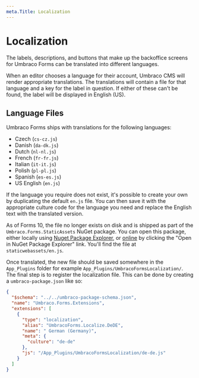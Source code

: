 ```yaml
---
meta.Title: Localization
---
```


# Localization

The labels, descriptions, and buttons that make up the backoffice screens for Umbraco Forms can be translated into different languages.

When an editor chooses a language for their account, Umbraco CMS will render appropriate translations. The translations will contain a file for that language and a key for the label in question. If either of these can't be found, the label will be displayed in English (US).

## Language Files

Umbraco Forms ships with translations for the following languages:

 - Czech (`cs-cz.js`)
 - Danish (`da-dk.js`)
 - Dutch (`nl-nl.js`)
 - French (`fr-fr.js`)
 - Italian (`it-it.js`)
 - Polish (`pl-pl.js`)
 - Spanish (`es-es.js`)
 - US English (`en.js`)

If the language you require does not exist, it's possible to create your own by duplicating the default `en.js` file.  You can then save it with the appropriate culture code for the language you need and replace the English text with the translated version.

As of Forms 10, the file no longer exists on disk and is shipped as part of the `Umbraco.Forms.StaticAssets` NuGet package. You can open this package, either locally using [Nuget Package Explorer](https://apps.microsoft.com/store/detail/nuget-package-explorer/9WZDNCRDMDM3?hl=en-gb&gl=gb&rtc=1), or [online](https://www.nuget.org/packages/Umbraco.Forms.StaticAssets/) by clicking the "Open in NuGet Package Explorer" link. You'll find the file at `staticwebassets/en.js`.

Once translated, the new file should be saved somewhere in the `App_Plugins` folder for example `App_Plugins/UmbracoFormsLocalization/`. The final step is to register the localization file. This can be done by creating a `umbraco-package.json` like so: 

```json
{
  "$schema": "../../umbraco-package-schema.json",
  "name": "Umbraco.Forms.Extensions",
  "extensions": [
    {
      "type": "localization",
      "alias": "UmbracoForms.Localize.DeDE",
      "name": "	German (Germany)",
      "meta": {
        "culture": "de-de"
      },
      "js": "/App_Plugins/UmbracoFormsLocalization/de-de.js"
    }
  ]
}
```
